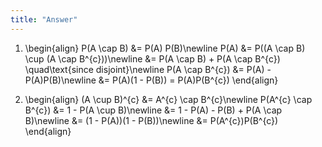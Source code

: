 ```yaml
---
title: "Answer"
---
```


1.
    \begin{align}
                P(A \cap B) &= P(A) P(B)\newline
                P(A) &= P((A \cap B) \cup (A \cap B^{c}))\newline
                    &= P(A \cap B) + P(A \cap B^{c}) \quad\text{since disjoint}\newline
                P(A \cap B^{c}) &= P(A) - P(A)P(B)\newline
                    &= P(A)(1 - P(B)) = P(A)P(B^{c})
            \end{align}

2.
    \begin{align}
                (A \cup B)^{c} &= A^{c} \cap B^{c}\newline
                P(A^{c} \cap B^{c}) &= 1 - P(A \cup B)\newline
                                &= 1 - P(A) - P(B) + P(A \cap B)\newline
                                &= (1 - P(A))(1 - P(B))\newline
                                &= P(A^{c})P(B^{c})
            \end{align}
